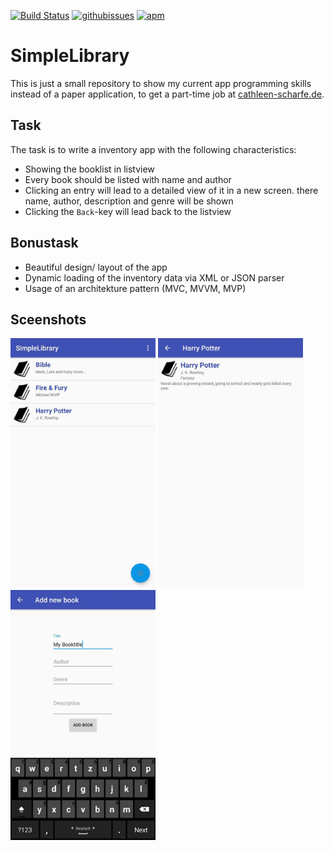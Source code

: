 [![Build Status](https://travis-ci.org/freakyblue/TestTaskApp.svg?branch=master)](https://travis-ci.org/freakyblue/TestTaskApp)
[![githubissues](http://img.shields.io/github/issues/freakyblue/TestTaskApp.svg?style=flat)](https://github.com/freakyblue/TestTaskApp/issues)
[![apm](https://img.shields.io/apm/l/vim-mode.svg)](https://github.com/freakyblue/TestTaskApp/blob/master/LICENSE)
# SimpleLibrary

This is just a small repository to show my current app programming skills instead of a paper
application, to get a part-time job at [cathleen-scharfe.de](https://cathleen-scharfe.de).

## Task
The task is to write a inventory app with the following characteristics:
- Showing the booklist in listview
- Every book should be listed with name and author
- Clicking an entry will lead to a detailed view of it in a new screen. there name, author,
description and genre will be shown
- Clicking the `Back`-key will lead back to the listview

## Bonustask
- Beautiful design/ layout of the app
- Dynamic loading of the inventory data via XML or JSON parser
- Usage of an architekture pattern (MVC, MVVM, MVP)

## Sceenshots
<img src="/imgs/book_list.jpg" height="400"> <img src="/imgs/details.jpg" height="400"> <img src="/imgs/new_book.jpg" height="400">
